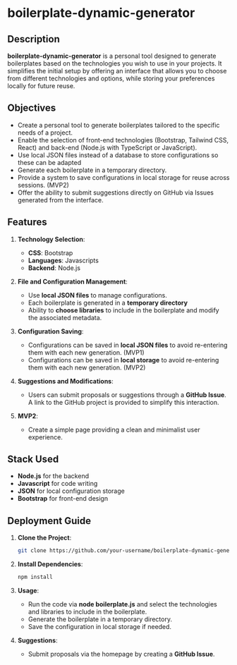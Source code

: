 # boilerplate-dynamic-generator

## Description

**boilerplate-dynamic-generator** is a personal tool designed to generate boilerplates based on the technologies you wish to use in your projects. It simplifies the initial setup by offering an interface that allows you to choose from different technologies and options, while storing your preferences locally for future reuse.

## Objectives

- Create a personal tool to generate boilerplates tailored to the specific needs of a project.
- Enable the selection of front-end technologies (Bootstrap, Tailwind CSS, React) and back-end (Node.js with TypeScript or JavaScript).
- Use local JSON files instead of a database to store configurations so these can be adapted
- Generate each boilerplate in a temporary directory.
- Provide a system to save configurations in local storage for reuse across sessions. (MVP2)
- Offer the ability to submit suggestions directly on GitHub via Issues generated from the interface.

## Features

1. **Technology Selection**:

   - **CSS**: Bootstrap
   - **Languages**: Javascripts
   - **Backend**: Node.js

2. **File and Configuration Management**:

   - Use **local JSON files** to manage configurations.
   - Each boilerplate is generated in a **temporary directory**
   - Ability to **choose libraries** to include in the boilerplate and modify the associated metadata.

3. **Configuration Saving**:

   - Configurations can be saved in **local JSON files** to avoid re-entering them with each new generation. (MVP1)
   - Configurations can be saved in **local storage** to avoid re-entering them with each new generation. (MVP2)

4. **Suggestions and Modifications**:

   - Users can submit proposals or suggestions through a **GitHub Issue**. A link to the GitHub project is provided to simplify this interaction.

5. **MVP2**:
   - Create a simple page providing a clean and minimalist user experience.

## Stack Used

- **Node.js** for the backend
- **Javascript** for code writing
- **JSON** for local configuration storage
- **Bootstrap** for front-end design

## Deployment Guide

1. **Clone the Project**:

   ```bash
   git clone https://github.com/your-username/boilerplate-dynamic-generator.git
   ```

2. **Install Dependencies**:

   ```bash
   npm install
   ```

3. **Usage**:

   - Run the code via **node boilerplate.js** and select the technologies and libraries to include in the boilerplate.
   - Generate the boilerplate in a temporary directory.
   - Save the configuration in local storage if needed.

4. **Suggestions**:
   - Submit proposals via the homepage by creating a **GitHub Issue**.
